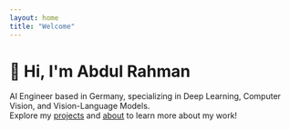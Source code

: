 ```yaml
---
layout: home
title: "Welcome"
---
```


# 👋 Hi, I'm Abdul Rahman

AI Engineer based in Germany, specializing in Deep Learning, Computer Vision, and Vision-Language Models.  
Explore my [projects](./_posts/) and [about](./_pages/about.md) to learn more about my work!

